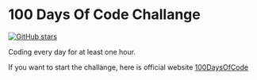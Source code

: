 # 100 Days Of Code Challange

[![GitHub stars](https://img.shields.io/github/stars/hamzamuric/100DaysOfCode.svg)](https://github.com/hamzamuric/100DaysOfCode/stargazers)

Coding every day for at least one hour.

If you want to start the challange, here is official website [100DaysOfCode](https://www.100daysofcode.com/)
